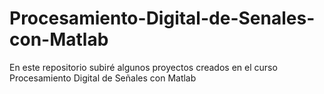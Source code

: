 # Procesamiento-Digital-de-Senales-con-Matlab
En este repositorio subiré algunos proyectos creados en el curso Procesamiento Digital de Señales con Matlab
